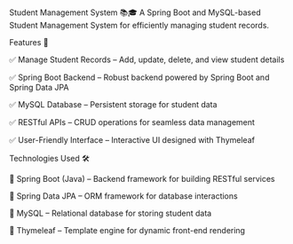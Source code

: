 Student Management System 📚🎓
A Spring Boot and MySQL-based Student Management System for efficiently managing student records.

Features 🚀

✅ Manage Student Records – Add, update, delete, and view student details

✅ Spring Boot Backend – Robust backend powered by Spring Boot and Spring Data JPA

✅ MySQL Database – Persistent storage for student data

✅ RESTful APIs – CRUD operations for seamless data management

✅ User-Friendly Interface – Interactive UI designed with Thymeleaf

Technologies Used 🛠️

🔹 Spring Boot (Java) – Backend framework for building RESTful services

🔹 Spring Data JPA – ORM framework for database interactions

🔹 MySQL – Relational database for storing student data

🔹 Thymeleaf – Template engine for dynamic front-end rendering

